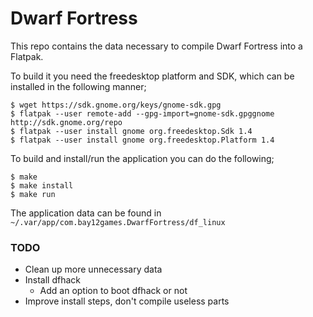 Dwarf Fortress
====

This repo contains the data necessary to compile Dwarf Fortress into a Flatpak.

To build it you need the freedesktop platform and SDK, which can be installed in the following manner;
```
$ wget https://sdk.gnome.org/keys/gnome-sdk.gpg
$ flatpak --user remote-add --gpg-import=gnome-sdk.gpggnome http://sdk.gnome.org/repo
$ flatpak --user install gnome org.freedesktop.Sdk 1.4
$ flatpak --user install gnome org.freedesktop.Platform 1.4
```

To build and install/run the application you can do the following;
```
$ make
$ make install
$ make run
```

The application data can be found in `~/.var/app/com.bay12games.DwarfFortress/df_linux`

### TODO

- Clean up more unnecessary data
- Install dfhack
	- Add an option to boot dfhack or not
- Improve install steps, don't compile useless parts
